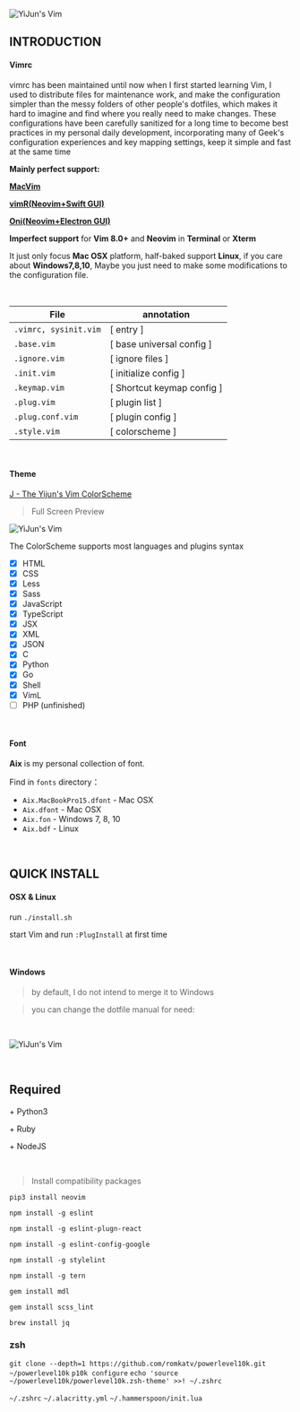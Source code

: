 ![YiJun's Vim](http://7j1zwt.com1.z0.glb.clouddn.com/%E5%B1%8F%E5%B9%95%E5%BF%AB%E7%85%A7%202017-11-08%20%E4%B8%8A%E5%8D%8812.15.59.png)

## INTRODUCTION

#### Vimrc

vimrc has been maintained until now when I first started learning Vim, I used to distribute files for maintenance work, and make the configuration simpler than the messy folders of other people's dotfiles, which makes it hard to imagine and find where you really need to make changes. These configurations have been carefully sanitized for a long time to become best practices in my personal daily development, incorporating many of Geek's configuration experiences and key mapping settings, keep it simple and fast at the same time

**Mainly perfect support:**

[**MacVim**](https://github.com/macvim-dev/macvim)

[**vimR(Neovim+Swift GUI)**](https://github.com/qvacua/vimr)

[**Oni(Neovim+Electron GUI)**](https://github.com/onivim/oni)

**Imperfect support** for **Vim 8.0+** and **Neovim** in **Terminal** or **Xterm**

It just only focus **Mac OSX** platform, half-baked support **Linux**, if you care about **Windows7,8,10**, Maybe you just need to make some modifications to the configuration file.

<br>

| File                  | annotation                 |
| ----------------      | ----------------           |
| `.vimrc, sysinit.vim` | [ entry ]                  |
| `.base.vim`           | [ base universal config ]  |
| `.ignore.vim`         | [ ignore files ]           |
| `.init.vim`           | [ initialize config ]      |
| `.keymap.vim`         | [ Shortcut keymap config ] |
| `.plug.vim`           | [ plugin list ]            |
| `.plug.conf.vim`      | [ plugin config ]          |
| `.style.vim`          | [ colorscheme ]            |

<br>

#### Theme

[J - The Yijun's Vim ColorScheme](https://github.com/DemonCloud/J)

> Full Screen Preview

![YiJun's Vim](http://7j1zwt.com1.z0.glb.clouddn.com/%E5%B1%8F%E5%B9%95%E5%BF%AB%E7%85%A7%202017-11-05%20%E4%B8%8B%E5%8D%883.21.32.png)

The ColorScheme supports most languages and plugins syntax

- [x] HTML
- [x] CSS
- [x] Less
- [x] Sass
- [x] JavaScript
- [x] TypeScript
- [x] JSX
- [x] XML
- [x] JSON
- [x] C
- [x] Python
- [x] Go
- [x] Shell
- [x] VimL
- [ ] PHP (unfinished)

<br>

#### Font

**Aix** is my personal collection of font.

Find in `fonts` directory：

* `Aix.MacBookPro15.dfont` - Mac OSX
* `Aix.dfont`              - Mac OSX
* `Aix.fon`                - Windows 7, 8, 10
* `Aix.bdf`                - Linux

<br>

## QUICK INSTALL

#### OSX & Linux

run ``./install.sh``

start Vim and run ``:PlugInstall`` at first time

<br>

#### Windows

> by default, I do not intend to merge it to Windows

> you can change the dotfile manual for need:

<br>

![YiJun's Vim](http://7j1zwt.com1.z0.glb.clouddn.com/2017-06-20_081950.png)

<br>

## Required

 \+ Python3

 \+ Ruby

 \+ NodeJS

<br>

> Install compatibility packages

`pip3 install neovim`

`npm install -g eslint`

`npm install -g eslint-plugn-react`

`npm install -g eslint-config-google`

`npm install -g stylelint`

`npm install -g tern`

`gem install mdl`

`gem install scss_lint`

`brew install jq`

### zsh

`git clone --depth=1 https://github.com/romkatv/powerlevel10k.git ~/powerlevel10k`
`p10k configure`
`echo 'source ~/powerlevel10k/powerlevel10k.zsh-theme' >>! ~/.zshrc`

`~/.zshrc`
`~/.alacritty.yml`
`~/.hammerspoon/init.lua`